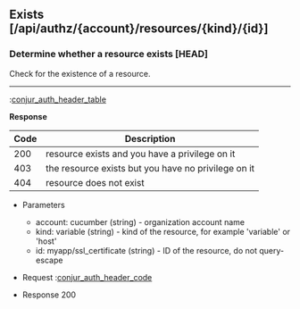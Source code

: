## Exists [/api/authz/{account}/resources/{kind}/{id}]

### Determine whether a resource exists [HEAD]

Check for the existence of a resource.

---

:[conjur_auth_header_table](partials/conjur_auth_header_table.md)


**Response**

|Code|Description|
|----|-----------|
|200|resource exists and you have a privilege on it|
|403|the resource exists but you have no privilege on it|
|404|resource does not exist|

+ Parameters
    + account: cucumber (string) - organization account name
    + kind: variable (string) - kind of the resource, for example 'variable' or 'host'
    + id: myapp/ssl_certificate (string) - ID of the resource, do not query-escape

+ Request
    :[conjur_auth_header_code](partials/conjur_auth_header_code.md)

+ Response 200

